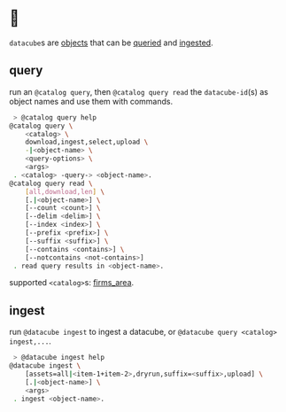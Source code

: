 # 🧊

`datacube`s are [objects](https://kamangir-public.s3.ca-central-1.amazonaws.com/giza-v1/giza.pdf) that can be [queried](#query) and [ingested](#ingest).

## query

run an `@catalog query`, then `@catalog query read` the `datacube-id`(s) as object names and use them with commands.

```bash
 > @catalog query help
@catalog query \
	<catalog> \
	download,ingest,select,upload \
	-|<object-name> \
	<query-options> \
	<args>
 . <catalog> -query-> <object-name>.
@catalog query read \
	[all,download,len] \
	[.|<object-name>] \
	[--count <count>] \
	[--delim <delim>] \
	[--index <index>] \
	[--prefix <prefix>] \
	[--suffix <suffix>] \
	[--contains <contains>] \
	[--notcontains <not-contains>]
 . read query results in <object-name>.
```

supported `<catalog>`s: [firms_area](./firms_area/).

## ingest

run `@datacube ingest` to ingest a datacube, or `@datacube query <catalog> ingest,...`. 

```bash
 > @datacube ingest help
@datacube ingest \
	[assets=all|<item-1+item-2>,dryrun,suffix=<suffix>,upload] \
	[.|<object-name>] \
	<args>
 . ingest <object-name>.
 ```